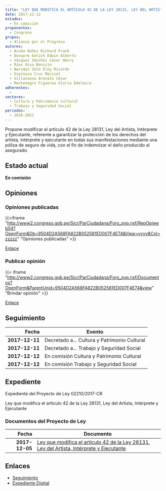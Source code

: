 ```yaml
---
title: "LEY QUE MODIFICA EL ARTÍCULO 42 DE LA LEY 28131, LEY DEL ARTISTA, INTÉRPRETE Y EJECUTANTE"
date: 2017-12-12
estados: 
  - En comisión
proponentes: 
  - Congreso
grupos: 
  - Alianza por el Progreso
autores: 
  - Acuña Núñez Richard Frank
  - Donayre Gotzch Edwin Alberto
  - Vásquez Sánchez César Henry
  - Ríos Ocsa Benicio
  - Narváez Soto Eloy Ricardo
  - Espinoza Cruz Marisol
  - Villanueva Arévalo César
  - Montenegro Figueroa Gloria Edelmira
adherentes: 
  - 
sectores: 
  - Cultura y Patrimonio Cultural
  - Trabajo y Seguridad Social
periodos: 
  - 2016-2021
---
```


Propone modificar el artículo 42 de la Ley 28131, Ley del Artista, Intérprete y Ejecutante, referente a garantizar la protección de los derechos del artista, intérprete y ejecutante en todas sus manifestaciones mediante una póliza de seguro de vida, con el fin de indemnizar el daño producido al asegurado.


## Estado actual

**En comisión**

## Opiniones

### Opiniones publicadas

{{<iframe "http://www2.congreso.gob.pe/Sicr/ParCiudadana/Foro_pvp.nsf/RepOpiweb04?OpenForm&Db=9504D2A568FA822B052581ED007F4E74&View=yyyy&Col=zzzzz" "Opiniones publicadas" >}}

[Enlace](http://www2.congreso.gob.pe/Sicr/ParCiudadana/Foro_pvp.nsf/RepOpiweb04?OpenForm&Db=9504D2A568FA822B052581ED007F4E74&View=yyyy&Col=zzzzz)
### Publicar opinión

{{< iframe "http://www2.congreso.gob.pe/Sicr/ParCiudadana/Foro_pvp.nsf/Documentos?OpenForm&ParentUnid=9504D2A568FA822B052581ED007F4E74&view" "Brindar opinión" >}}

[Enlace](http://www2.congreso.gob.pe/Sicr/ParCiudadana/Foro_pvp.nsf/Documentos?OpenForm&ParentUnid=9504D2A568FA822B052581ED007F4E74&view)

## Seguimiento

| Fecha | Evento |
|------:|--------|
| **2017-12-11** | Decretado a... Cultura y Patrimonio Cultural|
| **2017-12-11** | Decretado a... Trabajo y Seguridad Social|
| **2017-12-12** | En comisión Cultura y Patrimonio Cultural|
| **2017-12-12** | En comisión Trabajo y Seguridad Social|


## Expediente

Expediente del Proyecto de Ley 02210/2017-CR

Ley que modifica el artículo 42 de la Ley 28131, Ley del Artista, Intérprete y Ejecutante


### Documentos del Proyecto de Ley

| Fecha | Documento |
|------:|--------|
| **2017-12-05** | [Ley que modifica el artículo 42 de la Ley 28131, Ley del Artista, Intérprete y Ejecutante](http://www.leyes.congreso.gob.pe/Documentos/2016_2021/Proyectos_de_Ley_y_de_Resoluciones_Legislativas/PL0221020171205.pdf) |

## Enlaces 

- [Seguimiento](http://www2.congreso.gob.pe/Sicr/TraDocEstProc/CLProLey2016.nsf/f7fff46988ca05b1052578e100829cc7/eb4b8fcc8cf4d4e1052581ed007bf65b?OpenDocument)
- [Expediente Digital](http://www2.congreso.gob.pe/Sicr/TraDocEstProc/CLProLey2016.nsf/f7fff46988ca05b1052578e100829cc7/eb4b8fcc8cf4d4e1052581ed007bf65b?OpenDocument&Click=05257FB7005EB655.eb71d0cf91d8294e05256cdf006b5706/$Body/0.1C6C)
